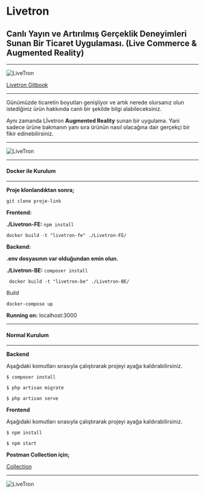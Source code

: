 # Livetron 
## Canlı Yayın ve Artırılmış Gerçeklik Deneyimleri Sunan Bir Ticaret Uygulaması. (Live Commerce & Augmented Reality)
_____

![LiveTron](/media/logo.jpg)

[Livetron Gitbook](https://livetron.gitbook.io/livetron)
____

Günümüzde ticaretin boyutları genişliyor ve artık nerede olursanız olun istediğiniz ürün hakkında canlı bir şekilde bilgi alabileceksiniz. 

Aynı zamanda Lİvetron **Augmented Reality** sunan bir uygulama. Yani sadece ürüne bakmanın yanı sıra ürünün nasıl olacağına dair gerçekçi bir fikir edinebilirsiniz.
____
![LiveTron](/media/Screenshot-2021-01-26-at-16.50.41.png)
____

#### Docker ile Kurulum
____



**Proje klonlandıktan sonra;**

`
git clone proje-link
`

**Frontend:**

**./Livetron-FE:** `npm install`

`
docker build -t "livetron-fe" ./Livetron-FE/
`

**Backend:**

**.env dosyasının var olduğundan emin olun.**

**./Livetron-BE:** `composer install`

`
docker build -t "livetron-be" ./Livetron-BE/`

Build

`docker-compose up`

**Running on:** localhost:3000


____

#### Normal Kurulum
____

**Backend**

Aşağıdaki komutları sırasıyla çalıştırarak projeyi ayağa kaldırabilirsiniz.

```
$ composer install

$ php artisan migrate

$ php artisan serve
```

**Frontend**

Aşağıdaki komutları sırasıyla çalıştırarak projeyi ayağa kaldırabilirsiniz.

```
$ npm install

$ npm start
```

**Postman Collection için;**

[Collection](media/livetron.postman_collection.json)
____


![LiveTron](/media/logo.jpg)





